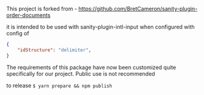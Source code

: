 
This project is forked from - https://github.com/BretCameron/sanity-plugin-order-documents

it is intended to be used with sanity-plugin-intl-input when configured with config of 
```json
{
    "idStructure": "delimiter",
}
```

The requirements of this package have now been customized quite specifically for our project. Public use is not recommended 


to release `$ yarn prepare && npm publish`